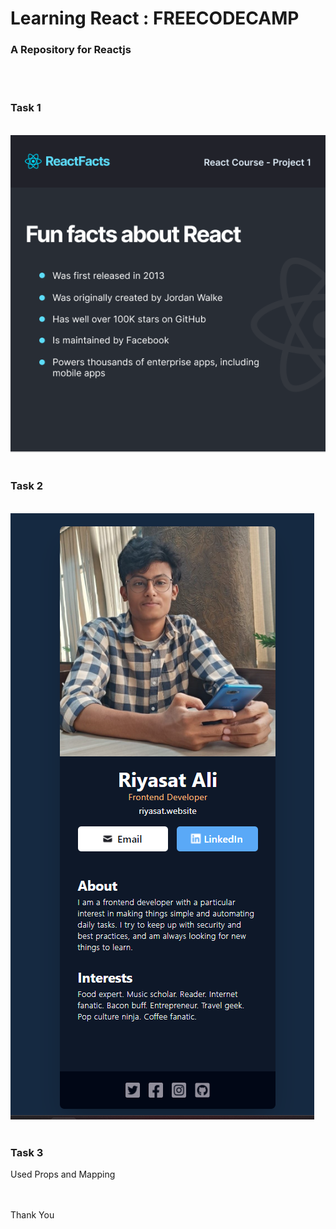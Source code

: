 # Learning React : FREECODECAMP

### A Repository for Reactjs

<br>
<br>

### Task 1
<br>
<img src="./Saves/1.png">

<br>
<br>

### Task 2

<br>
<img src="./Saves/2.png">

<br>
<br>

### Task 3
Used Props and Mapping
<br>
<ing scr="./Saves/3.png">





<br><br>
Thank You
